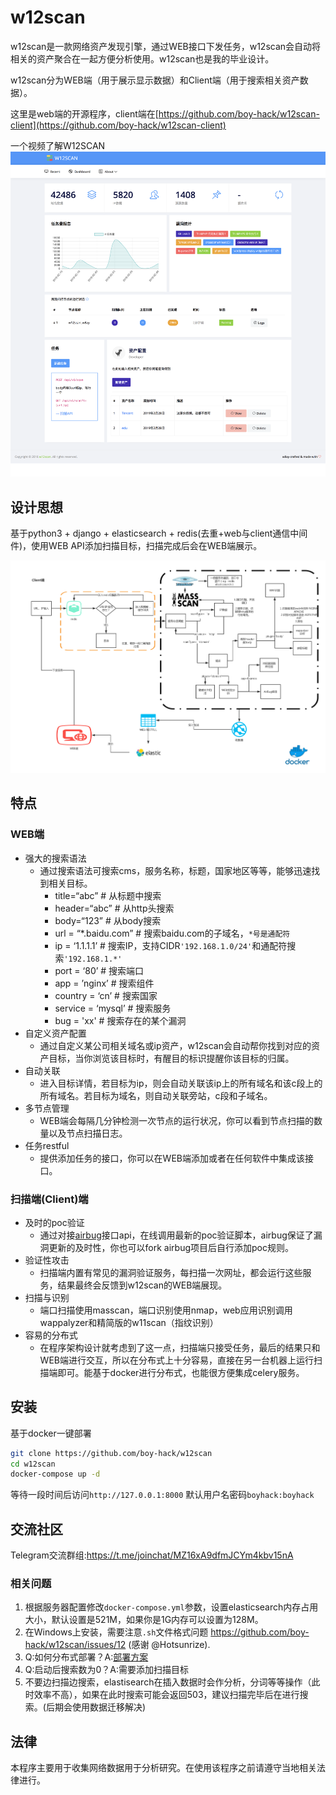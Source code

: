 # w12scan
w12scan是一款网络资产发现引擎，通过WEB接口下发任务，w12scan会自动将相关的资产聚合在一起方便分析使用。w12scan也是我的毕业设计。

w12scan分为WEB端（用于展示显示数据）和Client端（用于搜索相关资产数据）。

这里是web端的开源程序，client端在[https://github.com/boy-hack/w12scan-client](https://github.com/boy-hack/w12scan-client)

一个视频了解W12SCAN
[![w12scan](./doc/w12scan-preview.png)](https://x.hacking8.com/content/uploadfile/201902/w12scan-preview-3.mp4)


## 设计思想
基于python3 + django + elasticsearch + redis(去重+web与client通信中间件)，使用WEB API添加扫描目标，扫描完成后会在WEB端展示。

![w12scan](doc/w12scan.jpg)

## 特点

### WEB端
* 强大的搜索语法
    * 通过搜索语法可搜索cms，服务名称，标题，国家地区等等，能够迅速找到相关目标。
        - title=“abc” # 从标题中搜索
        - header=“abc” # 从http头搜索
        - body=“123” # 从body搜索
        - url = “*.baidu.com” # 搜索baidu.com的子域名，`*号是通配符`
        - ip = ‘1.1.1.1’ # 搜索IP，支持CIDR`'192.168.1.0/24'`和通配符搜索`'192.168.1.*'`
        - port = ‘80’ # 搜索端口
        - app = ’nginx’ # 搜索组件
        - country = ‘cn’ # 搜索国家
        - service = ‘mysql’ # 搜索服务
        - bug = 'xx' # 搜索存在的某个漏洞
* 自定义资产配置
    * 通过自定义某公司相关域名或ip资产，w12scan会自动帮你找到对应的资产目标，当你浏览该目标时，有醒目的标识提醒你该目标的归属。
* 自动关联
    * 进入目标详情，若目标为ip，则会自动关联该ip上的所有域名和该c段上的所有域名。若目标为域名，则自动关联旁站，c段和子域名。
* 多节点管理
    * WEB端会每隔几分钟检测一次节点的运行状况，你可以看到节点扫描的数量以及节点扫描日志。
* 任务restful
    * 提供添加任务的接口，你可以在WEB端添加或者在任何软件中集成该接口。

### 扫描端(Client)端
* 及时的poc验证
    * 通过对接[airbug](https://github.com/boy-hack/airbug)接口api，在线调用最新的poc验证脚本，airbug保证了漏洞更新的及时性，你也可以fork airbug项目后自行添加poc规则。
* 验证性攻击
    * 扫描端内置有常见的漏洞验证服务，每扫描一次网址，都会运行这些服务，结果最终会反馈到w12scan的WEB端展现。
* 扫描与识别
    * 端口扫描使用masscan，端口识别使用nmap，web应用识别调用wappalyzer和精简版的w11scan（指纹识别）
* 容易的分布式
    * 在程序架构设计就考虑到了这一点，扫描端只接受任务，最后的结果只和WEB端进行交互，所以在分布式上十分容易，直接在另一台机器上运行扫描端即可。能基于docker进行分布式，也能很方便集成celery服务。

## 安装
基于docker一键部署
```bash
git clone https://github.com/boy-hack/w12scan
cd w12scan
docker-compose up -d
```
等待一段时间后访问`http://127.0.0.1:8000`
默认用户名密码`boyhack:boyhack`

## 交流社区
Telegram交流群组:https://t.me/joinchat/MZ16xA9dfmJCYm4kbv15nA

### 相关问题
1. 根据服务器配置修改`docker-compose.yml`参数，设置elasticsearch内存占用大小，默认设置是521M，如果你是1G内存可以设置为128M。
2. 在Windows上安装，需要注意`.sh`文件格式问题 https://github.com/boy-hack/w12scan/issues/12 (感谢 @Hotsunrize).  
3. Q:如何分布式部署？A:[部署方案](./doc/DEPLOYMENT1.md)
4. Q:启动后搜索数为0？A:需要添加扫描目标
5. 不要边扫描边搜索，elastisearch在插入数据时会作分析，分词等等操作（此时效率不高），如果在此时搜索可能会返回503，建议扫描完毕后在进行搜索。(后期会使用数据迁移解决)

## 法律
本程序主要用于收集网络数据用于分析研究。在使用该程序之前请遵守当地相关法律进行。